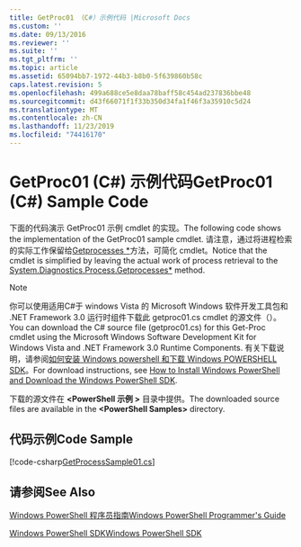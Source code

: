 ```yaml
---
title: GetProc01 （C#）示例代码 |Microsoft Docs
ms.custom: ''
ms.date: 09/13/2016
ms.reviewer: ''
ms.suite: ''
ms.tgt_pltfrm: ''
ms.topic: article
ms.assetid: 65094bb7-1972-44b3-b8b0-5f639860b58c
caps.latest.revision: 5
ms.openlocfilehash: 499a688ce5e8daa78baff58c454ad237836bbe48
ms.sourcegitcommit: d43f66071f1f33b350d34fa1f46f3a35910c5d24
ms.translationtype: MT
ms.contentlocale: zh-CN
ms.lasthandoff: 11/23/2019
ms.locfileid: "74416170"
---
```

# <a name="getproc01-c-sample-code"></a><span data-ttu-id="9b752-102">GetProc01 (C#) 示例代码</span><span class="sxs-lookup"><span data-stu-id="9b752-102">GetProc01 (C#) Sample Code</span></span>

<span data-ttu-id="9b752-103">下面的代码演示 GetProc01 示例 cmdlet 的实现。</span><span class="sxs-lookup"><span data-stu-id="9b752-103">The following code shows the implementation of the GetProc01 sample cmdlet.</span></span> <span data-ttu-id="9b752-104">请注意，通过将进程检索的实际工作保留给[Getprocesses \*](/dotnet/api/System.Diagnostics.Process.GetProcesses)方法，可简化 cmdlet。</span><span class="sxs-lookup"><span data-stu-id="9b752-104">Notice that the cmdlet is simplified by leaving the actual work of process retrieval to the [System.Diagnostics.Process.Getprocesses\*](/dotnet/api/System.Diagnostics.Process.GetProcesses) method.</span></span>

> [!NOTE]
> <span data-ttu-id="9b752-105">你可以使用适用C#于 windows Vista 的 Microsoft Windows 软件开发工具包和 .NET Framework 3.0 运行时组件下载此 getproc01.cs cmdlet 的源文件（）。</span><span class="sxs-lookup"><span data-stu-id="9b752-105">You can download the C# source file (getproc01.cs) for this Get-Proc cmdlet using the Microsoft Windows Software Development Kit for Windows Vista and .NET Framework 3.0 Runtime Components.</span></span> <span data-ttu-id="9b752-106">有关下载说明，请参阅[如何安装 Windows powershell 和下载 Windows POWERSHELL SDK](/powershell/scripting/developer/installing-the-windows-powershell-sdk)。</span><span class="sxs-lookup"><span data-stu-id="9b752-106">For download instructions, see [How to Install Windows PowerShell and Download the Windows PowerShell SDK](/powershell/scripting/developer/installing-the-windows-powershell-sdk).</span></span>
>
> <span data-ttu-id="9b752-107">下载的源文件在 **\<PowerShell 示例 >** 目录中提供。</span><span class="sxs-lookup"><span data-stu-id="9b752-107">The downloaded source files are available in the **\<PowerShell Samples>** directory.</span></span>

## <a name="code-sample"></a><span data-ttu-id="9b752-108">代码示例</span><span class="sxs-lookup"><span data-stu-id="9b752-108">Code Sample</span></span>

[!code-csharp[GetProcessSample01.cs](../../../../powershell-sdk-samples/SDK-2.0/csharp/GetProcessSample01/GetProcessSample01.cs#L11-L126 "GetProcessSample01.cs")]

## <a name="see-also"></a><span data-ttu-id="9b752-109">请参阅</span><span class="sxs-lookup"><span data-stu-id="9b752-109">See Also</span></span>

[<span data-ttu-id="9b752-110">Windows PowerShell 程序员指南</span><span class="sxs-lookup"><span data-stu-id="9b752-110">Windows PowerShell Programmer's Guide</span></span>](./windows-powershell-programmer-s-guide.md)

[<span data-ttu-id="9b752-111">Windows PowerShell SDK</span><span class="sxs-lookup"><span data-stu-id="9b752-111">Windows PowerShell SDK</span></span>](../windows-powershell-reference.md)
